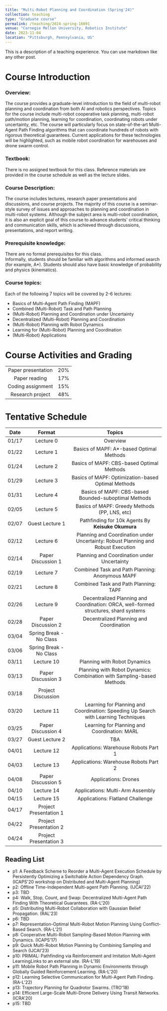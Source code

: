 ```yaml
---
title: "Multi-Robot Planning and Coordination (Spring'24)"
collection: teaching
type: "Graduate course"
permalink: /teaching/2024-spring-16891
venue: "Carnegie Mellon University, Robotics Institute"
date: 2023-11-04
location: "Pittsburgh, Pennsylvania, US"
---
```


This is a description of a teaching experience. You can use markdown like any other post.

Course Introduction
======
### Overview:
The course provides a graduate-level introduction to the field of multi-robot planning and coordination from both AI and robotics perspectives. 
Topics for the course include multi-robot cooperative task planning, multi-robot path/motion planning, learning for coordination, coordinating robots under uncertainty, etc. 
The course will particularly focus on state-of-the-art Multi-Agent Path Finding algorithms that can coordinate hundreds of robots with rigorous theoretical guarantees. 
Current applications for these technologies will be highlighted, such as mobile robot coordination for warehouses and drone swarm control. 

### Textbook: 
There is no assigned textbook for this class. Reference materials are provided in the course schedule as well as the lecture slides.

### Course Description: 
The course includes lectures, research paper presentations and discussions, and course projects. 
The majority of this course is a seminar-style survey of issues and approaches to planning and coordination in multi-robot systems. 
Although the subject area is multi-robot coordination, it is also an explicit goal of this course to advance students' critical thinking and communication skills, which is achieved through discussions, presentations, and report writing. 

### Prerequisite knowledge: 
There are no formal prerequisites for this class.  
Informally, students should be familiar with algorithms and informed search (for example, A*). 
Students should also have basic knowledge of probability and physics (kinematics).

### Course topics: 
Each of the following 7 topics will be covered by 2-6 lectures:
- Basics of Multi-Agent Path Finding (MAPF)
- Combined (Multi-Robot) Task and Path Planning
- (Multi-Robot) Planning and Coordination under Uncertainty
- Decentralized (Multi-Robot) Planning and Coordination
- (Multi-Robot) Planning with Robot Dynamics
- Learning for (Multi-Robot) Planning and Coordination
- (Multi-Robot) Applications

Course Activities and Grading
======


|                    |     |
|:------------------:|:---:|
| Paper presentation | 20% |
|   Paper reading    | 17% |
| Coding assignment  | 15% |
|  Research project  | 48% |


Tentative Schedule
======

|  Date  |         Format          |                                        Topics                                        |
|:------:|:-----------------------:|:------------------------------------------------------------------------------------:|
| 01/17  |        Lecture 0        |                                       Overview                                       |
| 01/22  |        Lecture 1        |                       Basics of MAPF: A*-based Optimal Methods                       |
| 01/24  |        Lecture 2        |                      Basics of MAPF: CBS-based Optimal Methods                       |
| 01/29  |        Lecture 3        |                  Basics of MAPF: Optimization-based Optimal Methods                  |	 
| 01/31  |        Lecture 4        |                 Basics of MAPF: CBS-based Bounded-suboptimal Methods                 |
| 02/05  |        Lecture 5        |                    Basics of MAPF: Greedy Methods (PP, LNS, etc)                     |
| 02/07  |     Guest Lecture 1     |                  Pathfinding for 10k Agents By **Keisuke Okumura**                   |
| 02/12  |        Lecture 6        |  Planning and Coordination under Uncertainty: Robust Planning and Robust Execution   |
| 02/14  |   Paper Discussion 1    |                     Planning and Coordination under Uncertainty                      |
| 02/19  |        Lecture 7        |                   Combined Task and Path Planning: Anonymous MAPF                    |
| 02/21  |        Lecture 8        |                        Combined Task and Path Planning: TAPF                         |
| 02/26  |        Lecture 9        | Decentralized Planning and Coordination: ORCA, well-formed structures, shard systems |
| 02/28  |   Paper Discussion 2    |                       Decentralized Planning and Coordination                        |
| 03/04  | Spring Break - No Class |
| 03/06  | Spring Break - No Class |
| 03/11  |       Lecture 10        |                             Planning with Robot Dynamics                             |
| 03/13  |   Paper Discussion 3    |        Planning with Robot Dynamics: Combination with Sampling-based Methods         |
| 03/18  |   Project Discussion    |
| 03/20  |       Lecture 11        | Learning for Planning and Coordination: Speeding Up Search with Learning Techniques  |
| 03/25  |   Paper Discussion 4    |                     Learning for Planning and Coordination: MARL                     |
| 03/27  |     Guest Lecture 2     |                                         TBA                                          |
| 04/01  |       Lecture 12        |                        Applications: Warehouse Robots Part 1                         | 
| 04/03  |       Lecture 13        |                        Applications: Warehouse Robots Part 2                         |
| 04/08  |   Paper Discussion 5    |                                 Applications: Drones                                 |
| 04/10  |       Lecture 14        |                           Applications: Multi-Arm Assembly                           |
| 04/15  |       Lecture 15        |                           Applications: Flatland Challenge                           | 
| 04/17  | Project Presentation 1  |
| 04/22  | Project Presentation 2  |
| 04/24  | Project Presentation 3  |

Reading List
-----
* p1: A Feedback Scheme to Reorder a Multi-Agent Execution Schedule by Persistently Optimizing a Switchable Action Dependency Graph. (ICAPS'20 workshop on Distributed and Multi-Agent Planning)
* p2: Offline Time-Independent Multi-agent Path Planning. (IJCAI'22)
* p3: TBD
* p4: Walk, Stop, Count, and Swap: Decentralized Multi-Agent Path Finding With Theoretical Guarantees. (RA-L'20)
* p5: Distributing Multi-Robot Collaboration with Gaussian Belief Propagation. (RAL'23)
* p6: TBD
* p7: Representation-Optimal Multi-Robot Motion Planning Using Conflict-Based Search. (RA-L'21)
* p8: Cooperative Multi-Robot Sampling-Based Motion Planning with Dynamics. (ICAPS'17) 
* p9: Quick Multi-Robot Motion Planning by Combining Sampling and Search (IJCAI'23)
* p10: PRIMAL: Pathfinding via Reinforcement and Imitation Multi-Agent LearningLinks to an external site. (RA-L'19)
* p11: Mobile Robot Path Planning in Dynamic Environments through Globally Guided Reinforcement Learning. (RA-L'20)
* p12: Learning Selective Communication for Multi-Agent Path Finding. (RA-L'22)
* p13: Trajectory Planning for Quadrotor Swarms. (TRO'18) 
* p14: Efficient Large-Scale Multi-Drone Delivery Using Transit Networks. (ICRA'20)
* p15: TBD
